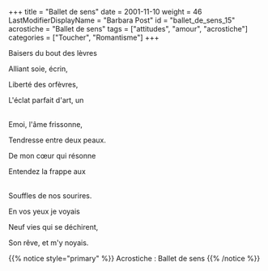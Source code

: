+++
title = "Ballet de sens"
date = 2001-11-10
weight = 46
LastModifierDisplayName = "Barbara Post"
id = "ballet_de_sens_15"
acrostiche = "Ballet de sens"
tags = ["attitudes", "amour", "acrostiche"]
categories = ["Toucher", "Romantisme"]
+++

Baisers du bout des lèvres

Alliant soie, écrin,

Liberté des orfèvres,

L'éclat parfait d'art, un

 \
Emoi, l'âme frissonne,

Tendresse entre deux peaux.

De mon cœur qui résonne

Entendez la frappe aux

 \
Souffles de nos sourires.

En vos yeux je voyais

Neuf vies qui se déchirent,

Son rêve, et m'y noyais.

{{% notice style="primary" %}}
Acrostiche : Ballet de sens
{{% /notice %}}
